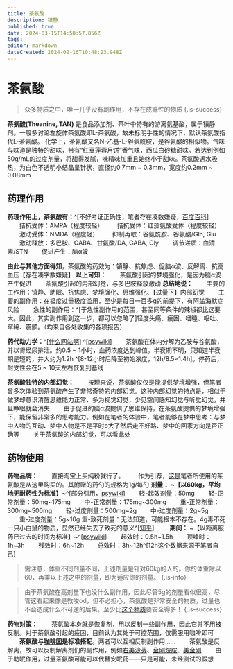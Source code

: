 ```yaml
---
title: 茶氨酸
description: 镇静
published: true
date: 2024-03-15T14:58:57.856Z
tags: 
editor: markdown
dateCreated: 2024-02-16T10:48:23.948Z
---
```


# 茶氨酸


> 众多物质之中，唯一几乎没有副作用，不存在成瘾性的物质
{.is-success}

**茶氨酸(Theanine, TAN)** 是食品添加剂、茶叶中特有的游离氨基酸，属于镇静剂。一般多讨论左旋体茶氨酸即L-茶氨酸，故未标明手性的情况下，默认茶氨酸指代L-茶氨酸。
化学上，茶氨酸又名N-乙基-L-谷氨酰胺，是谷氨酸的相似物。气味与味道是独特的甜味，带有“红豆莲蓉月饼”香气味，西瓜白砂糖甜味。若达到例如50g/mL的过度剂量，将甜得发腻，味精味加重且始终小于甜味。茶氨酸遇水吸热，为白色不透明小结晶呈针状，直径约0.7mm ~ 0.3mm，宽度约0.2mm ~ 0.08mm


## 药理作用
**药理作用上，茶氨酸有：**^[不好考证正确性，笔者存在凑数嫌疑，[百度百科](https://baike.baidu.com/item/%E8%8C%B6%E6%B0%A8%E9%85%B8/689782?fr=ge_ala)]
　　拮抗受体：AMPA（程度较轻）
　　拮抗受体：红藻氨酸受体（程度较轻）
　　激动受体：NMDA（程度轻）
　　抑制再取：谷氨酰胺、谷氨酸/Gln, Glu
　　激动释放：多巴胺、GABA、甘氨酸/DA, GABA, Gly
　　调节递质：血清素/STN
　　促进产生：脑α波
  
**由此与其他方面得知**，茶氨酸的药效为：镇静、抗焦虑、促脑α波、反解离、抗高血压【存在凑字数嫌疑】
**以上可知：**
　　茶氨酸引起的梦境强化，是因为脑α波产生促进
　　茶氨酸引起的内部幻觉，与多巴胺释放激动
**总结地说：**
　　主要的主作用：镇静、助眠、抗焦虑、梦境强化、思维强化、【过量下】内部幻觉
　　主要的副作用：在极度过量极度滥用，至少是每日一百多g的前提下，有阿兹海默症风险
　　急性的副作用：^[于急性副作用的范围，甚至同等条件的辣椒都比这要大。因此，其实副作用到这一步，都可以忽略了]轻度头痛、疲困、嗜睡、呕吐、窜稀、震颤。（均来自各处收集的各项报告）

**药代动力学：**^[[什么网站啊](https://www.xjishu.com/zhuanli/27/202310685116.html)] ^[[psywiki](https://m.psychonautwiki.org/wiki/Theanine)]
　　茶氨酸在体内分解为乙胺与谷氨酸，并以肾经尿排泄。约0.5 ~ 1小时，血药浓度达到峰值。半衰期不明，只知道半衰期是短的，并大约为1.2h ^[8-12小时后降至初始浓度，12h/8.5≈1.4h]。停药后，耐受性会在5 ~ 10天左右恢复到基线
  
  
**茶氨酸独特的内部幻觉：**
　　按理来说，茶氨酸仅仅是能提供梦境增强，但笔者曾多次体验到茶氨酸产生了非常奇特的内部幻觉。这种内部幻觉的特点是，相似于做梦却意识清醒思维能力正常、多为视觉幻觉，少见空间感知幻觉与听觉幻觉，并且睁眼就会消失
　　由于促进的脑α波提供了思维保持，在茶氨酸提供的梦境增强下，能保留非常多的思考能力。例如在笔者的体验中，笔者能够在梦中思考：与梦中人物的互动、梦中人物是不是平时o大了然后走不好路、梦中的回家方向是否正确等
　　关于茶氨酸的内部幻觉，可以看[此处](/zh/食品级L-茶氨酸.md)
## 药物使用
**药物品牌：**
　　直接淘宝上买纯粉就行了。
　　作为引荐，[这是](https://m.tb.cn/h.5Gy9hXqyv8eNqpb?tk=3LQOWP1kcRK)笔者所使用的茶氨酸是从这里购买的。其附赠的药勺的规格为1g/每勺
  **剂量： ~【以60kg，平均地无耐药性为标准】~**^[部分引用，[psywiki](https://m.psychonautwiki.org/wiki/Theanine)]
　　轻-起效剂量：50mg
　　轻-正常剂量：50mg~175mg
　　中-正常剂量：175mg~300mg
　　重-正常剂量：300mg~500mg
　　轻-过度剂量：500mg~2g
　　中-过度剂量：2g~5g
　　重-过度剂量：5g~10g
  重-致死剂量：无法知道，可能根本不存在。4g毒不死一只小白鼠的物质，显然已经失去了致死的意义^[[知乎](https://www.zhihu.com/tardis/bd/ans/2678234613)]
　　
**期间：** ~【以距离服药已过去的时间为标准】~^[[psywiki](https://m.psychonautwiki.org/wiki/Theanine)]
　　起效时：0.5h~1.5h
　　顶峰时：1h~3h
　　残效时：6h~12h
　　总效时：3h~12h^[12h这个数据来源于笔者自己]
>需注意，体重不同剂量不同，上述剂量是针对60kg的人的。你的体重除以60，再乘以上述之中的剂量，即为适应你的剂量。
{.is-info}

>由于茶氨酸在高剂量下也没什么副作用，因此尽管5g的剂量看似很高，尽管这看起来像是教唆od，但不必担心，茶氨酸是非常安全的物质，过量也不会造成什么不可逆的后果。至少比[这个物质](/zh/右美沙芬.md)要安全得多！
{.is-success}


**药物对策：**
　　茶氨酸本身就是恢复剂，用以反制一些副作用，因此它并不用被反制。对于茶氨酸引起的疲困，目前认为其处于可控范围，仅需服用咖啡即可
　　**茶氨酸与[咖啡因](/zh/咖啡因.md)是标准搭配**。两者可以互相反制副作用……
　　茶氨酸是反解离，故可以反制解离剂们的副作用，例如[右美沙芬](/zh/右美沙芬.md)、[金刚烷胺](/zh/金刚烷胺.md)、[美金刚](/zh/美金刚.md)
　　由于助眠作用，过量茶氨酸可能可以代替安眠药——只是可能，未经测试的假想
